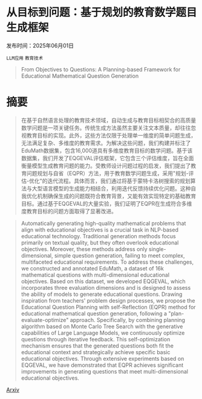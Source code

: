 # 从目标到问题：基于规划的教育数学题目生成框架

发布时间：2025年06月01日

`LLM应用` `教育技术`

> From Objectives to Questions: A Planning-based Framework for Educational Mathematical Question Generation

# 摘要

> 在基于自然语言处理的教育技术领域，自动生成与教育目标相契合的高质量数学问题是一项关键任务。传统生成方法虽然主要关注文本质量，却往往忽视教育目标的实现。此外，这些方法仅限于处理单一维度的简单问题生成，无法满足复杂、多维度的教育需求。为解决这些问题，我们构建并标注了EduMath数据集，包含16,000道具有多维度教育目标的数学问题。基于该数据集，我们开发了EQGEVAL评估框架，它包含三个评估维度，旨在全面衡量模型生成教育问题的能力。受教师设计问题过程的启发，我们提出了教育问题规划与自省（EQPR）方法，用于教育数学问题生成，采用"规划-评估-优化"的迭代流程。具体而言，我们通过将基于蒙特卡洛树搜索的规划算法与大型语言模型的生成能力相结合，利用迭代反馈持续优化问题。这种自我优化机制确保生成的问题既符合教育背景，又能有效实现特定的基础教育目标。通过基于EQGEVAL的大量实验，我们证明了EQPR在生成符合多维度教育目标的问题方面取得了显著改进。

> Automatically generating high-quality mathematical problems that align with educational objectives is a crucial task in NLP-based educational technology. Traditional generation methods focus primarily on textual quality, but they often overlook educational objectives. Moreover, these methods address only single-dimensional, simple question generation, failing to meet complex, multifaceted educational requirements. To address these challenges, we constructed and annotated EduMath, a dataset of 16k mathematical questions with multi-dimensional educational objectives. Based on this dataset, we developed EQGEVAL, which incorporates three evaluation dimensions and is designed to assess the ability of models to generate educational questions. Drawing inspiration from teachers' problem design processes, we propose the Educational Question Planning with self-Reflection (EQPR) method for educational mathematical question generation, following a "plan-evaluate-optimize" approach. Specifically, by combining planning algorithm based on Monte Carlo Tree Search with the generative capabilities of Large Language Models, we continuously optimize questions through iterative feedback. This self-optimization mechanism ensures that the generated questions both fit the educational context and strategically achieve specific basic educational objectives. Through extensive experiments based on EQGEVAL, we have demonstrated that EQPR achieves significant improvements in generating questions that meet multi-dimensional educational objectives.

[Arxiv](https://arxiv.org/abs/2506.00963)